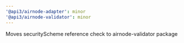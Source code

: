 ```yaml
---
'@api3/airnode-adapter': minor
'@api3/airnode-validator': minor
---
```


Moves securityScheme reference check to airnode-validator package
